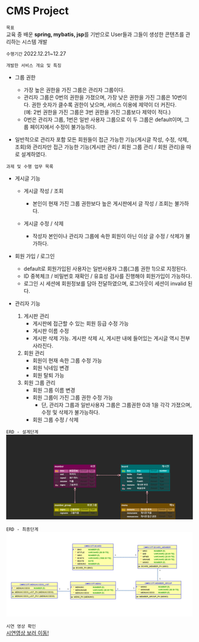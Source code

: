 # CMS Project

`목표`    
교육 중 배운 **spring, mybatis, jsp**를 기반으로 User들과 그들이 생성한 콘텐츠를 관리하는 시스템 개발

`수행기간` 2022.12.21~12.27

`개발한 서비스 개요 및 특징`   

- 그룹 권한
    - 가장 높은 권한을 가진 그룹은 관리자 그룹이다.
    - 관리자 그룹은 0번의 권한을 가졌으며, 가장 낮은 권한을 가진 그룹은 10번이다.
    권한 숫자가 클수록 권한이 낮으며, 서비스 이용에 제약이 더 커진다.      
      (예: 2번 권한을 가진 그룹은 3번 권한을 가진 그룹보다 제약이 적다.)
    - 0번은 관리자 그룹, 1번은 일반 사용자 그룹으로 이 두 그룹은 default이며, 그룹 페이지에서 수정이 불가능하다.
    
    
- 일반적으로 관리자 포함 모든 회원들이 접근 가능한 기능(게시글 작성, 수정, 삭제, 조회)와 관리자만 접근 가능한 기능(게시판 관리 / 회원 그룹 관리 / 회원 관리)을 따로 설계하였다.

`과제 및 수행 업무 목록`

- 게시글 기능
    - 게시글 작성 / 조회 
        - 본인이 현재 가진 그룹 권한보다 높은 게시판에서 글 작성 / 조회는 불가하다.
    
    - 게시글 수정 / 삭제
        - 작성자 본인이나 관리자 그룹에 속한 회원이 아닌 이상 글 수정 / 삭제가 불가하다.
    

- 회원 가입 / 로그인
    - default로 회원가입된 사용자는 일반사용자 그룹(그룹 권한 1)으로 지정된다.
    - ID 중복체크 / 비밀번호 재확인 / 유효성 검사를 진행해야 회원가입이 가능하다.
    - 로그인 시 세션에 회원정보를 담아 전달하였으며, 로그아웃이 세션이 invalid 된다.
    

- 관리자 기능
    1. 게시판 관리
       - 게시판에 접근할 수 있는 회원 등급 수정 가능
        - 게시판 이름 수정 
        - 게시판 삭제 가능. 게시판 삭제 시, 게시판 내에 들어있는 게시글 역시 전부 사라진다.
    2. 회원 관리
       - 회원이 현재 속한 그룹 수정 가능
       - 회원 닉네임 변경
       - 회원 탈퇴 가능
    3. 회원 그룹 관리
        - 회원 그룹 이름 변경
        - 회원 그룹이 가진 그룹 권한 수정 가능
            - 단, 관리자 그룹과 일반사용자 그룹은 그룹권한 0과 1을 각각 가졌으며, 수정 및 삭제가 불가능하다.
        - 회원 그룹 수정  / 삭제
    
`ERD - 설계단계` 
![img.png](img.png)

`ERD - 최종단계`
![img_1.png](img_1.png)

`시연 영상 확인`    
[시연영상 보러 이동!](https://www.notion.so/work-planning-diary/279914cc308b4af5b6b5d5327bf73061#9dc89683928e468eb9ad9bb86a3d00aa)